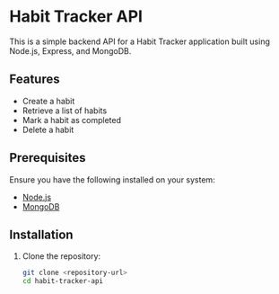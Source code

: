 # Habit Tracker API

This is a simple backend API for a Habit Tracker application built using Node.js, Express, and MongoDB.

## Features

- Create a habit
- Retrieve a list of habits
- Mark a habit as completed
- Delete a habit

## Prerequisites

Ensure you have the following installed on your system:

- [Node.js](https://nodejs.org/)
- [MongoDB](https://www.mongodb.com/)

## Installation

1. Clone the repository:
   ```bash
   git clone <repository-url>
   cd habit-tracker-api
